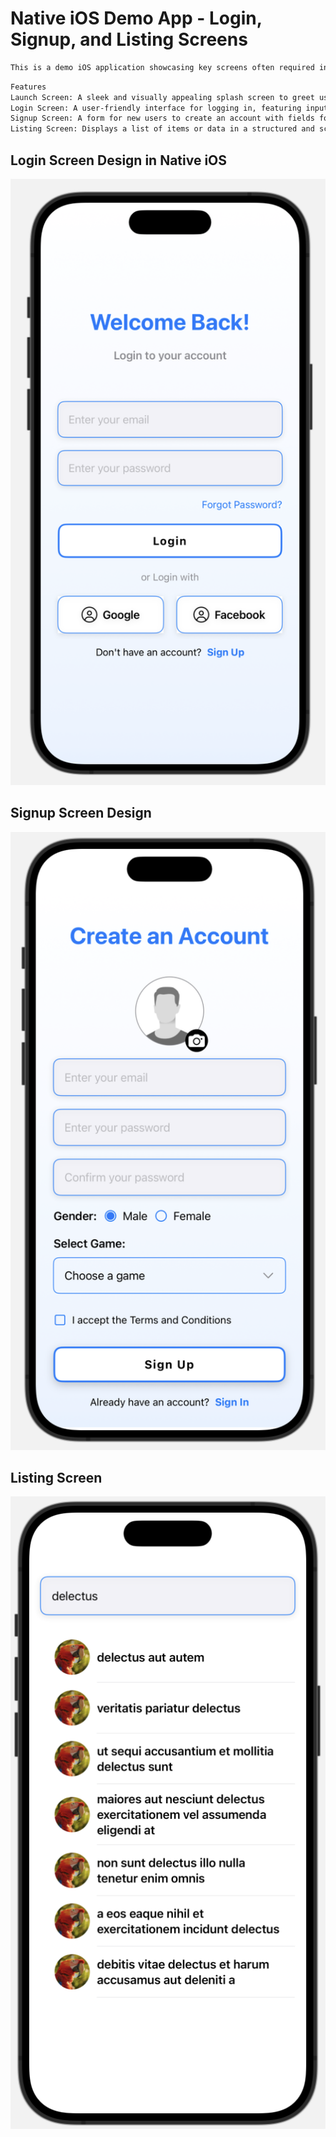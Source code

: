 # Native iOS Demo App - Login, Signup, and Listing Screens

```sh
This is a demo iOS application showcasing key screens often required in mobile app development. The app is developed using Swift and UIKit, providing a seamless user experience with a clean and intuitive design.
```
```sh
Features
Launch Screen: A sleek and visually appealing splash screen to greet users as the app loads.
Login Screen: A user-friendly interface for logging in, featuring input fields for email and password, with proper validation.
Signup Screen: A form for new users to create an account with fields for essential details and smooth navigation.
Listing Screen: Displays a list of items or data in a structured and scrollable format, ideal for showcasing app content.
```


##  Login Screen Design in Native iOS

![Alt text](https://github.com/SandeepCodeWala/iOS-Demo-App/blob/master/login.png)


##  Signup Screen Design 

![Alt text](https://github.com/SandeepCodeWala/iOS-Demo-App/blob/master/signup.png)


## Listing Screen 

![Alt text](https://github.com/SandeepCodeWala/iOS-Demo-App/blob/master/liswithsearch.png)